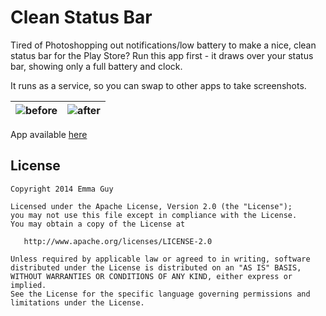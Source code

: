 Clean Status Bar
=================================

Tired of Photoshopping out notifications/low battery to make a nice, clean status bar for the Play Store? Run this app first - it draws over your status bar, showing only a full battery and clock.

It runs as a service, so you can swap to other apps to take screenshots.

|  ![before](https://raw.githubusercontent.com/emmaguy/clean-status-bar/master/images/before.png) | ![after](https://raw.githubusercontent.com/emmaguy/clean-status-bar/master/images/after.png) |
|---|---|

App available [here](https://play.google.com/store/apps/details?id=com.emmaguy.cleanstatusbar)

License
--------

    Copyright 2014 Emma Guy

    Licensed under the Apache License, Version 2.0 (the "License");
    you may not use this file except in compliance with the License.
    You may obtain a copy of the License at

       http://www.apache.org/licenses/LICENSE-2.0

    Unless required by applicable law or agreed to in writing, software
    distributed under the License is distributed on an "AS IS" BASIS,
    WITHOUT WARRANTIES OR CONDITIONS OF ANY KIND, either express or implied.
    See the License for the specific language governing permissions and
    limitations under the License.